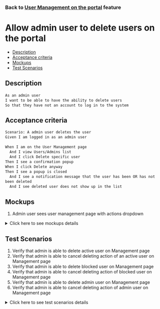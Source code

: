 ### Back to [User Management on the portal](../../) feature

# Allow admin user to delete users on the portal

- [Description](#description)
- [Acceptance criteria](#acceptance-criteria)
- [Mockups](#mockups)
- [Test Scenarios](#test-scenarios)

## Description

    As an admin user
    I want to be able to have the ability to delete users
    So that they have not an account to log in to the system

## Acceptance criteria

    Scenario: A admin user deletes the user
    Given I am logged in as an admin user

    When I am on the User Management page
      And I view Users/Admins list
      And I click Delete specific user
    Then I see a confirmation popup
    When I click Delete anyway
    Then I see a popup is closed
      And I see a notification message that the user has been OR has not been deleted
      And I see deleted user does not show up in the list

## Mockups

1. Admin user sees user management page with actions dropdown

<details>
  <summary>Click here to see mockups details</summary>

**1. Admin user sees user management page with actions dropdown:**

![User management page with actions dropdown](/products/sport_news_portal/web_application_features/user_management/images/user_management_page_with_action_dropdown.png)

</details>

## Test Scenarios

1. Verify that admin is able to delete active user on Management page
2. Verify that admin is able to cancel deleting action of an active user on Management page
3. Verify that admin is able to delete blocked user on Management page
4. Verify that admin is able to cancel deleting action of blocked user on Management page
5. Verify that admin is able to delete admin user on Management page
6. Verify that admin is able to cancel deleting action of admin user on Management page

<details>
  <summary>Click here to see test scenarios details</summary>

### **#1. Verify that admin is able to delete active user on Management page**

|#|Steps|Expected Result
------|-------|----------
|1|Go to Sport News site|
|2|Log in your admin account|
|3|Observe User Management menu item|
|4|Go to User Management page|
|5|Check the available actions for admin according active users|Actions available for admins: active users - Block, Make as Admin, Delete
|6|Click to Delete active user|A confirmation popup is shown
|7|Click on delete anyway|The popup is closed and the system shows a notification message that the user has been deleted
|8|Check if deleted user is not shown in the list|Deleted user does not show up in the list

### **#2. Verify that admin is able to cancel deleting action of an active user on Management page**

|#|Steps|Expected Result
------|-------|----------
|1|Go to Sport News site|
|2|Log in your admin account|
|3|Observe User Management menu item|
|4|Go to User Management page|
|5|Check the available actions for admin according active users|Actions available for admins: active users - Block, Make as Admin, Delete
|6|Click to Delete active user|A confirmation popup is shown
|7|Click on Cancel|The popup is closed and the user is not deleted

### **#3. Verify that admin is able to delete blocked user on Management page**

|#|Steps|Expected Result
------|-------|----------
|1|Go to Sport News site|
|2|Log in your admin account|
|3|Observe User Management menu item|
|4|Go to User Management page|
|5|Check the available actions for admin according blocked users|Actions available for admins: blocked users - Activate, Delete
|6|Click to Delete active user|A confirmation popup is shown
|7|Click on delete anyway|The popup is closed and the system shows a notification message that the user has been deleted
|8|Check if deleted user is not shown in the list|Deleted user does not show up in the list

### **#4. Verify that admin is able to cancel deleting action of blocked user on Management page**

|#|Steps|Expected Result
------|-------|----------
|1|Go to Sport News site|
|2|Log in your admin account|
|3|Observe User Management menu item|
|4|Go to User Management page|
|5|Check the available actions for admin according blocked users|Actions available for admins: blocked users - Activate, Delete 
|6|Click to Delete active users|A confirmation popup is shown
|7|Click on Cancel|The popup is closed and the user is not deleted

### **#5. Verify that admin is able to delete admin user on Management page**

|#|Steps|Expected Result
------|-------|----------
|1|Go to Sport News site|
|2|Log in your admin account|
|3|Observe User Management menu item|
|4|Go to User Management page|
|5|Check the available actions for admin according blocked users|Actions available for admins: admin users - Remove from Admin, Delete
|6|Click to Delete admin user|A confirmation popup is shown
|7|Click on delete anyway|The popup is closed and the system shows a notification message that the user has been deleted
|8|Check if deleted user is not shown in the list|Deleted user does not show up in the list

### **#6. Verify that admin is able to cancel deleting action of admin user on Management page**

|#|Steps|Expected Result
------|-------|----------
|1|Go to Sport News site|
|2|Log in your admin account|
|3|Observe User Management menu item|
|4|Go to User Management page|
|5|Check the available actions for admin according blocked users|Actions available for admins: admin users - Remove from Admin, Delete 
|6|Click to Delete active user|A confirmation popup is shown
|7|Click on Cancel|The popup is closed and the user is not deleted

</details>
